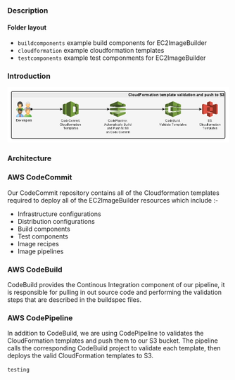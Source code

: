 ### Description

#### Folder layout
* ```buildcomponents``` example build components for EC2ImageBuilder
* ```cloudformation``` example cloudformation templates
* ```testcomponents``` example test componments for EC2ImageBuilder

### Introduction

![Validate CloudFormation Pipeline](./images/cfn-validate-pipeline.jpg)



### Architecture

### AWS CodeCommit
Our CodeCommit repository contains all of the Cloudformation templates required to deploy all of the EC2ImageBuilder resources which include :-

  * Infrastructure configurations
  * Distribution configurations
  * Build components
  * Test components
  * Image recipes
  * Image pipelines

### AWS CodeBuild
CodeBuild provides the Continous Integration component of our pipeline, it is responsible for pulling in out source code and performing the validation steps that are described in the buildspec files.

### AWS CodePipeline
In addition to CodeBuild, we are using CodePipeline to validates the CloudFormation templates and push them to our S3 bucket. The pipeline calls the corresponding CodeBuild project to validate each template, then deploys the valid CloudFormation templates to S3.

```testing```
